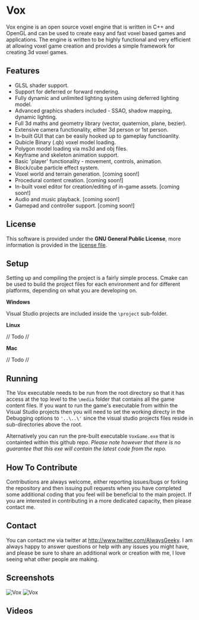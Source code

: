 # Vox
Vox engine is an open source voxel engine that is written in C++ and OpenGL and can be used to create easy and fast voxel based games and applications. The engine is written to be highly functional and very efficient at allowing voxel game creation and provides a simple framework for creating 3d voxel games.

## Features
* GLSL shader support.
* Support for deferred or forward rendering.
* Fully dynamic and unlimited lighting system using deferred lighting model.
* Advanced graphics shaders included - SSAO, shadow mapping, dynamic lighting.
* Full 3d maths and geometry library (vector, quaternion, plane, bezier).
* Extensive camera functionality, either 3d person or 1st person.
* In-built GUI that can be easily hooked up to gameplay functioanlity.
* Qubicle Binary (.qb) voxel model loading.
* Polygon model loading via ms3d and obj files.
* Keyframe and skeleton animation support.
* Basic 'player' functionality - movement, controls, animation.
* Block/cube particle effect system.
* Voxel world and terrain generation. [coming soon!]
* Procedural content creation. [coming soon!]
* In-built voxel editor for creation/editing of in-game assets. [coming soon!]
* Audio and music playback. [coming soon!]
* Gamepad and controller support. [coming soon!]

## License
This software is provided under the **GNU General Public License**, more information is provided in the [license file](https://github.com/AlwaysGeeky/Vox/blob/master/LICENSE.md).

## Setup
Setting up and compiling the project is a fairly simple process. Cmake can be used to build the project files for each environment and for different platforms, depending on what you are developing on.

**Windows**

Visual Studio projects are included inside the ```\project``` sub-folder.

**Linux**

// Todo //

**Mac**

// Todo //

## Running
The Vox executable needs to be run from the root directory so that it has access at the top level to the ```\media``` folder that contains all the game content files. If you want to run the game's executable from within the Visual Studio projects then you will need to set the working directy in the Debugging options to ```'..\..\'``` since the visual studio projects files reside in sub-directories above the root.

Alternatively you can run the pre-built executable ```VoxGame.exe``` that is containted within this github repo. *Please note however that there is no guarantee that this exe will contain the latest code from the repo.*

## How To Contribute
Contributions are always welcome, either reporting issues/bugs or forking the repository and then issuing pull requests when you have completed some additional coding that you feel will be beneficial to the main project. If you are interested in contributing in a more dedicated capacity, then please contact me.

## Contact
You can contact me via twitter at http://www.twitter.com/AlwaysGeeky. I am always happy to answer questions or help with any issues you might have, and please be sure to share an additional work or creation with me, I love seeing what other people are making.

## Screenshots
![Vox](http://i.imgur.com/usPCqJt.png)
![Vox](http://i.imgur.com/mZ85dWP.png)

## Videos
